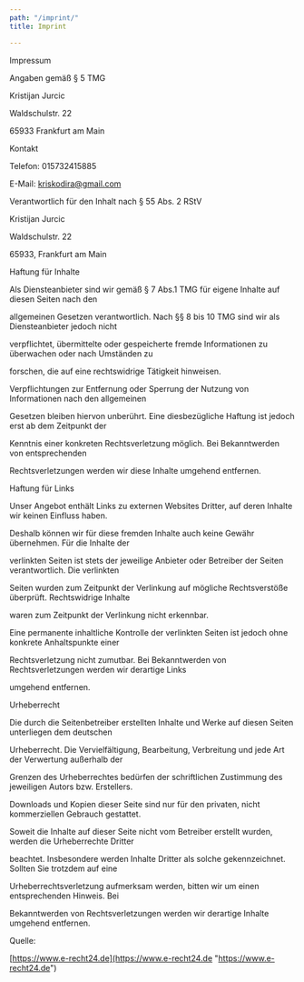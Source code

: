 ```yaml
---
path: "/imprint/"
title: Imprint

---
```

Impressum

Angaben gemäß § 5 TMG

Kristijan Jurcic

Waldschulstr. 22

65933 Frankfurt am Main

Kontakt

Telefon: 015732415885

E-Mail: kriskodira@gmail.com

Verantwortlich für den Inhalt nach § 55 Abs. 2 RStV

Kristijan Jurcic

Waldschulstr. 22

65933, Frankfurt am Main

Haftung für Inhalte

Als Diensteanbieter sind wir gemäß § 7 Abs.1 TMG für eigene Inhalte auf diesen Seiten nach den

allgemeinen Gesetzen verantwortlich. Nach §§ 8 bis 10 TMG sind wir als Diensteanbieter jedoch nicht

verpflichtet, übermittelte oder gespeicherte fremde Informationen zu überwachen oder nach Umständen zu

forschen, die auf eine rechtswidrige Tätigkeit hinweisen.

Verpflichtungen zur Entfernung oder Sperrung der Nutzung von Informationen nach den allgemeinen

Gesetzen bleiben hiervon unberührt. Eine diesbezügliche Haftung ist jedoch erst ab dem Zeitpunkt der

Kenntnis einer konkreten Rechtsverletzung möglich. Bei Bekanntwerden von entsprechenden

Rechtsverletzungen werden wir diese Inhalte umgehend entfernen.

Haftung für Links

Unser Angebot enthält Links zu externen Websites Dritter, auf deren Inhalte wir keinen Einfluss haben.

Deshalb können wir für diese fremden Inhalte auch keine Gewähr übernehmen. Für die Inhalte der

verlinkten Seiten ist stets der jeweilige Anbieter oder Betreiber der Seiten verantwortlich. Die verlinkten

Seiten wurden zum Zeitpunkt der Verlinkung auf mögliche Rechtsverstöße überprüft. Rechtswidrige Inhalte

waren zum Zeitpunkt der Verlinkung nicht erkennbar.

Eine permanente inhaltliche Kontrolle der verlinkten Seiten ist jedoch ohne konkrete Anhaltspunkte einer

Rechtsverletzung nicht zumutbar. Bei Bekanntwerden von Rechtsverletzungen werden wir derartige Links

umgehend entfernen.

Urheberrecht

Die durch die Seitenbetreiber erstellten Inhalte und Werke auf diesen Seiten unterliegen dem deutschen

Urheberrecht. Die Vervielfältigung, Bearbeitung, Verbreitung und jede Art der Verwertung außerhalb der

Grenzen des Urheberrechtes bedürfen der schriftlichen Zustimmung des jeweiligen Autors bzw. Erstellers.

Downloads und Kopien dieser Seite sind nur für den privaten, nicht kommerziellen Gebrauch gestattet.

Soweit die Inhalte auf dieser Seite nicht vom Betreiber erstellt wurden, werden die Urheberrechte Dritter

beachtet. Insbesondere werden Inhalte Dritter als solche gekennzeichnet. Sollten Sie trotzdem auf eine

Urheberrechtsverletzung aufmerksam werden, bitten wir um einen entsprechenden Hinweis. Bei

Bekanntwerden von Rechtsverletzungen werden wir derartige Inhalte umgehend entfernen.

Quelle:

[https://www.e-recht24.de](https://www.e-recht24.de "https://www.e-recht24.de")
